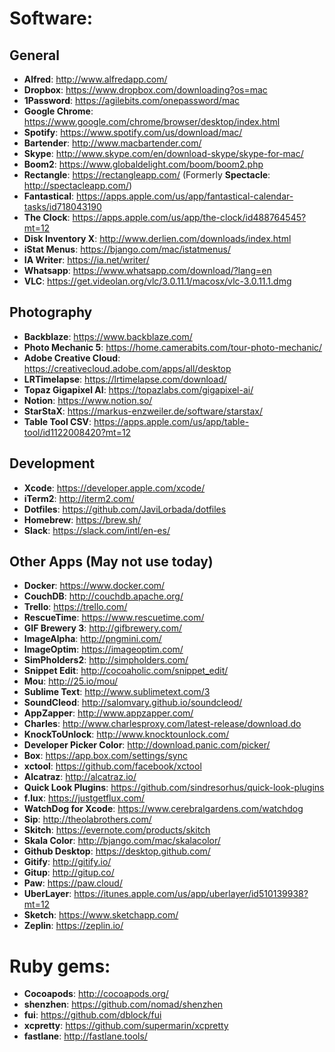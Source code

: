 # Software:

## General

* **Alfred**: <http://www.alfredapp.com/>
* **Dropbox**: <https://www.dropbox.com/downloading?os=mac>
* **1Password**: <https://agilebits.com/onepassword/mac>
* **Google Chrome**: <https://www.google.com/chrome/browser/desktop/index.html>
* **Spotify**: <https://www.spotify.com/us/download/mac/>
* **Bartender**: <http://www.macbartender.com/>
* **Skype**: <http://www.skype.com/en/download-skype/skype-for-mac/>
* **Boom2**: <https://www.globaldelight.com/boom/boom2.php>
* **Rectangle**: <https://rectangleapp.com/> (Formerly **Spectacle**: <http://spectacleapp.com/>)
* **Fantastical**: <https://apps.apple.com/us/app/fantastical-calendar-tasks/id718043190>
* **The Clock**: <https://apps.apple.com/us/app/the-clock/id488764545?mt=12>
* **Disk Inventory X**: <http://www.derlien.com/downloads/index.html>
* **iStat Menus**: <https://bjango.com/mac/istatmenus/>
* **IA Writer**: <https://ia.net/writer/>
* **Whatsapp**: <https://www.whatsapp.com/download/?lang=en>
* **VLC**: <https://get.videolan.org/vlc/3.0.11.1/macosx/vlc-3.0.11.1.dmg>

## Photography

* **Backblaze**: <https://www.backblaze.com/>
* **Photo Mechanic 5**: <https://home.camerabits.com/tour-photo-mechanic/>
* **Adobe Creative Cloud**: <https://creativecloud.adobe.com/apps/all/desktop>
* **LRTimelapse**: <https://lrtimelapse.com/download/>
* **Topaz Gigapixel AI**: <https://topazlabs.com/gigapixel-ai/>
* **Notion**: <https://www.notion.so/>
* **StarStaX**: <https://markus-enzweiler.de/software/starstax/>
* **Table Tool CSV**: <https://apps.apple.com/us/app/table-tool/id1122008420?mt=12>

## Development

* **Xcode**: <https://developer.apple.com/xcode/>
* **iTerm2**: <http://iterm2.com/>
* **Dotfiles**: <https://github.com/JaviLorbada/dotfiles>
* **Homebrew**: <https://brew.sh/>
* **Slack**: <https://slack.com/intl/en-es/>

## Other Apps (May not use today)

* **Docker**: <https://www.docker.com/>
* **CouchDB**: <http://couchdb.apache.org/>
* **Trello**: <https://trello.com/>
* **RescueTime**: <https://www.rescuetime.com/>
* **GIF Brewery 3**: <http://gifbrewery.com/>
* **ImageAlpha**: <http://pngmini.com/>
* **ImageOptim**: <https://imageoptim.com/>
* **SimPholders2**: <http://simpholders.com/>
* **Snippet Edit**: <http://cocoaholic.com/snippet_edit/>
* **Mou**: <http://25.io/mou/>
* **Sublime Text**: <http://www.sublimetext.com/3>
* **SoundCleod**: <http://salomvary.github.io/soundcleod/>
* **AppZapper**: <http://www.appzapper.com/>
* **Charles**: <http://www.charlesproxy.com/latest-release/download.do>
* **KnockToUnlock**: <http://www.knocktounlock.com/>
* **Developer Picker Color**: <http://download.panic.com/picker/>
* **Box**: <https://app.box.com/settings/sync>
* **xctool**: <https://github.com/facebook/xctool>
* **Alcatraz**: <http://alcatraz.io/>
* **Quick Look Plugins**: <https://github.com/sindresorhus/quick-look-plugins>
* **f.lux**: <https://justgetflux.com/>
* **WatchDog for Xcode**: <https://www.cerebralgardens.com/watchdog>
* **Sip**: <http://theolabrothers.com/>
* **Skitch**: <https://evernote.com/products/skitch>
* **Skala Color**: <http://bjango.com/mac/skalacolor/>
* **Github Desktop**: <https://desktop.github.com/>
* **Gitify**: <http://gitify.io/>
* **Gitup**: <http://gitup.co/>
* **Paw**: <https://paw.cloud/>
* **UberLayer**: <https://itunes.apple.com/us/app/uberlayer/id510139938?mt=12>
* **Sketch**: <https://www.sketchapp.com/>
* **Zeplin**: <https://zeplin.io/>

# Ruby gems:

* **Cocoapods**: <http://cocoapods.org/>
* **shenzhen**: <https://github.com/nomad/shenzhen>
* **fui**: <https://github.com/dblock/fui>
* **xcpretty**: <https://github.com/supermarin/xcpretty>
* **fastlane**: <http://fastlane.tools/>
